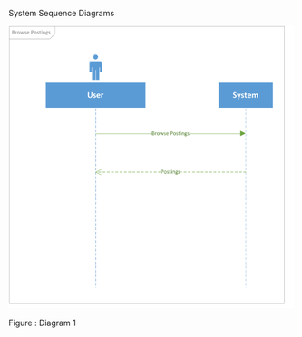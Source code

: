 System Sequence Diagrams

![System Sequence Sample](images/SystemSequence.svg "System Sequence Sample")

Figure : Diagram 1